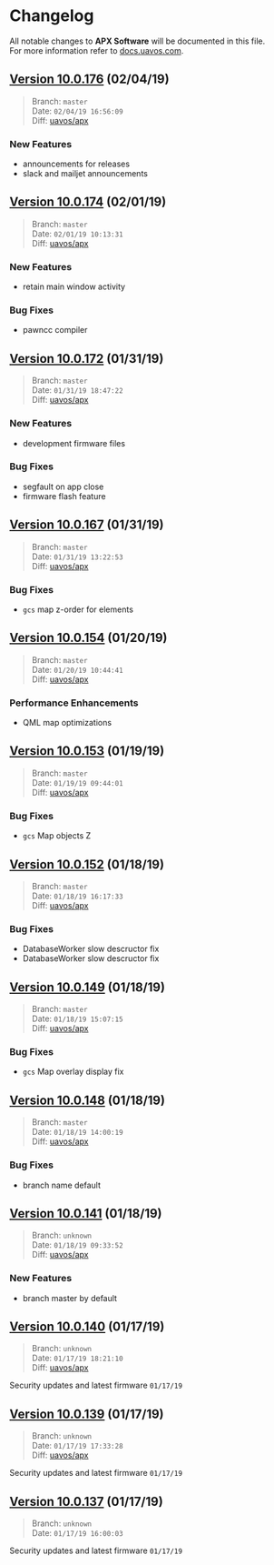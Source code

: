 # Changelog

All notable changes to **APX Software** will be documented in this file.  
For more information refer to [docs.uavos.com](http://docs.uavos.com).

## [Version 10.0.176](https://github.com/uavos/apx-releases/releases/tag/10.0.176) (02/04/19)

> Branch: `master`  
Date: `02/04/19 16:56:09`  
Diff: [uavos/apx](https://github.com/uavos/apx/compare/ad13f9fe7b46cc61e558b51f26523c351487e8f5...1002a6b90063081cb427f20939e6f68ee31d2ff1)

### New Features
* announcements for releases
* slack and mailjet announcements

## [Version 10.0.174](https://github.com/uavos/apx-releases/releases/tag/10.0.174) (02/01/19)

> Branch: `master`  
Date: `02/01/19 10:13:31`  
Diff: [uavos/apx](https://github.com/uavos/apx/compare/9c3566f5b285823c3b9325fedb6047022034094f...ad13f9fe7b46cc61e558b51f26523c351487e8f5)

### New Features
* retain main window activity

### Bug Fixes
* pawncc compiler

## [Version 10.0.172](https://github.com/uavos/apx-releases/releases/tag/10.0.172) (01/31/19)

> Branch: `master`  
Date: `01/31/19 18:47:22`  
Diff: [uavos/apx](https://github.com/uavos/apx/compare/8d4071f8d9e6ff4c06b064cf51b1f463586ec10c...9c3566f5b285823c3b9325fedb6047022034094f)

### New Features
* development firmware files

### Bug Fixes
* segfault on app close
* firmware flash feature

## [Version 10.0.167](https://github.com/uavos/apx-releases/releases/tag/10.0.167) (01/31/19)

> Branch: `master`  
Date: `01/31/19 13:22:53`  
Diff: [uavos/apx](https://github.com/uavos/apx/compare/41ac9b4f2a66920e1e32353195f1caa8131878f8...8d4071f8d9e6ff4c06b064cf51b1f463586ec10c)

### Bug Fixes
* `gcs` map z-order for elements

## [Version 10.0.154](https://github.com/uavos/apx-releases/releases/tag/10.0.154) (01/20/19)

> Branch: `master`  
Date: `01/20/19 10:44:41`  
Diff: [uavos/apx](https://github.com/uavos/apx/compare/454f3d2ed345ef4434e9c6bdb69cf1531a299394...41ac9b4f2a66920e1e32353195f1caa8131878f8)

### Performance Enhancements
* QML map optimizations

## [Version 10.0.153](https://github.com/uavos/apx-releases/releases/tag/10.0.153) (01/19/19)

> Branch: `master`  
Date: `01/19/19 09:44:01`  
Diff: [uavos/apx](https://github.com/uavos/apx/compare/3db3d4565a618cf3757435037f1a417ff4167c40...454f3d2ed345ef4434e9c6bdb69cf1531a299394)

### Bug Fixes
* `gcs` Map objects Z

## [Version 10.0.152](https://github.com/uavos/apx-releases/releases/tag/10.0.152) (01/18/19)

> Branch: `master`  
Date: `01/18/19 16:17:33`  
Diff: [uavos/apx](https://github.com/uavos/apx/compare/33800bdbab1d0ca70396f8cef697ea25e889a067...3db3d4565a618cf3757435037f1a417ff4167c40)

### Bug Fixes
* DatabaseWorker slow descructor fix
* DatabaseWorker slow descructor fix

## [Version 10.0.149](https://github.com/uavos/apx-releases/releases/tag/10.0.149) (01/18/19)

> Branch: `master`  
Date: `01/18/19 15:07:15`  
Diff: [uavos/apx](https://github.com/uavos/apx/compare/70e750e296ec49bdb30d97221e468cdd936a7491...33800bdbab1d0ca70396f8cef697ea25e889a067)

### Bug Fixes
* `gcs` Map overlay display fix

## [Version 10.0.148](https://github.com/uavos/apx-releases/releases/tag/10.0.148) (01/18/19)

> Branch: `master`  
Date: `01/18/19 14:00:19`  
Diff: [uavos/apx](https://github.com/uavos/apx/compare/5a949d1dc02a9d23d93f35a75f41191448d2e712...70e750e296ec49bdb30d97221e468cdd936a7491)

### Bug Fixes
* branch name default

## [Version 10.0.141](https://github.com/uavos/apx-releases/releases/tag/10.0.141) (01/18/19)

> Branch: `unknown`  
Date: `01/18/19 09:33:52`  
Diff: [uavos/apx](https://github.com/uavos/apx/compare/c3967a85a648d9f027ca4db8999d00d326ef2a1f...5a949d1dc02a9d23d93f35a75f41191448d2e712)

### New Features
* branch master by default

## [Version 10.0.140](https://github.com/uavos/apx-releases/releases/tag/10.0.140) (01/17/19)

> Branch: `unknown`  
Date: `01/17/19 18:21:10`  
Diff: [uavos/apx](https://github.com/uavos/apx/compare/9f4be913ec3fc76567d0f0b96e3210d90d7ac5f8...c3967a85a648d9f027ca4db8999d00d326ef2a1f)

Security updates and latest firmware `01/17/19`

## [Version 10.0.139](https://github.com/uavos/apx-releases/releases/tag/10.0.139) (01/17/19)

> Branch: `unknown`  
Date: `01/17/19 17:33:28`  
Diff: [uavos/apx](https://github.com/uavos/apx/compare/e9ede61d480f6613ad3bc92aa99917c1e11d20b7...9f4be913ec3fc76567d0f0b96e3210d90d7ac5f8)

Security updates and latest firmware `01/17/19`

## [Version 10.0.137](https://github.com/uavos/apx-releases/releases/tag/10.0.137) (01/17/19)

> Branch: `unknown`  
Date: `01/17/19 16:00:03`

Security updates and latest firmware `01/17/19`

